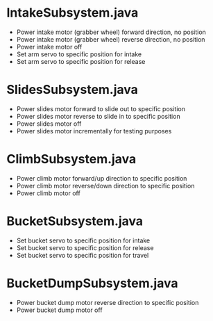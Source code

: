 # IntakeSubsystem.java
* Power intake motor (grabber wheel) forward direction, no position
* Power intake motor (grabber wheel) reverse direction, no position
* Power intake motor off
* Set arm servo to specific position for intake
* Set arm servo to specific position for release

# SlidesSubsystem.java
* Power slides motor forward to slide out to specific position
* Power slides motor reverse to slide in to specific position
* Power slides motor off
* Power slides motor incrementally for testing purposes

# ClimbSubsystem.java
* Power climb motor forward/up direction to specific position
* Power climb motor reverse/down direction to specific position
* Power climb motor off

# BucketSubsystem.java
* Set bucket servo to specific position for intake
* Set bucket servo to specific position for release
* Set bucket servo to specific position for travel

# BucketDumpSubsystem.java
* Power bucket dump motor reverse direction to specific position
* Power bucket dump motor off
